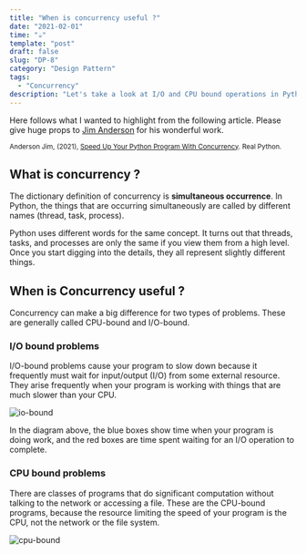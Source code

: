 ```yaml
---
title: "When is concurrency useful ?"
date: "2021-02-01"
time: "☕️"
template: "post"
draft: false
slug: "DP-8"
category: "Design Pattern"
tags:
  - "Concurrency"
description: "Let's take a look at I/O and CPU bound operations in Python with Jim Anderson"
---
```


Here follows what I wanted to highlight from the following article. Please give huge props to [Jim Anderson](https://realpython.com/team/janderson/) for his wonderful work.

<sub>Anderson Jim, (2021), [Speed Up Your Python Program With Concurrency](https://realpython.com/python-concurrency/#when-is-concurrency-useful). Real Python.</sub>

## What is concurrency ?

The dictionary definition of concurrency is **simultaneous occurrence**. In Python, the things that are occurring simultaneously are called by different names (thread, task, process).

Python uses different words for the same concept. It turns out that threads, tasks, and processes are only the same if you view them from a high level. Once you start digging into the details, they all represent slightly different things.

## When is Concurrency useful ?

Concurrency can make a big difference for two types of problems. These are generally called CPU-bound and I/O-bound.

### I/O bound problems

I/O-bound problems cause your program to slow down because it frequently must wait for input/output (I/O) from some external resource. They arise frequently when your program is working with things that are much slower than your CPU.

![io-bound](/media/concurrency/iobound.png)

In the diagram above, the blue boxes show time when your program is doing work, and the red boxes are time spent waiting for an I/O operation to complete. 

### CPU bound problems

There are classes of programs that do significant computation without talking to the network or accessing a file. These are the CPU-bound programs, because the resource limiting the speed of your program is the CPU, not the network or the file system.

![cpu-bound](/media/concurrency/cpubound.png)

